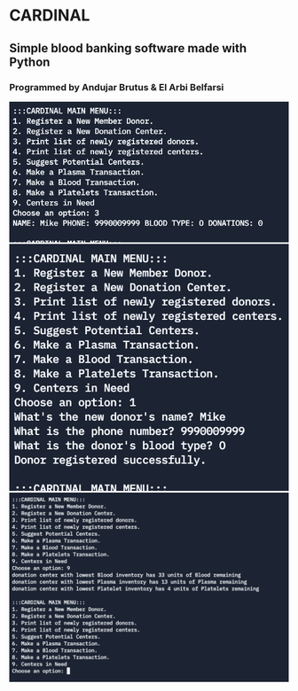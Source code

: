# CARDINAL
## Simple blood banking software made with Python
### Programmed by Andujar Brutus & El Arbi Belfarsi


<img src="https://github.com/Brutusa/CARDINAL/blob/main/Documentation/Screenshots/Cardinal1.png">

<img src="https://github.com/Brutusa/CARDINAL/blob/main/Documentation/Screenshots/Cardinal2.png">

<img src="https://github.com/Brutusa/CARDINAL/blob/main/Documentation/Screenshots/Cardinal3.png">
